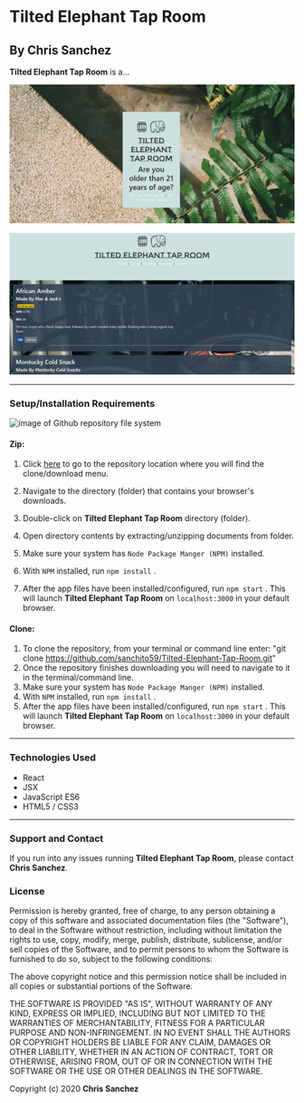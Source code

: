 # Tilted Elephant Tap Room

## By **Chris Sanchez**

**Tilted Elephant Tap Room** is a... 

![screenshot of age restricted landing page](public/ageRestriction.png)

![screenshot of tap list](public/tapList.png)

 - - -

### Setup/Installation Requirements

![image of Github repository file system](https://i.imgur.com/UStodOA.jpg "read")

#### Zip:

1. Click [here](https://github.com/sanchito59/Tilted-Elephant-Tap-Room.git) to go to the repository location where you will find the clone/download menu.

 2. Navigate to the directory (folder) that contains your browser's downloads.
 3. Double-click on **Tilted Elephant Tap Room** directory (folder).
 4. Open directory contents by extracting/unzipping documents from folder.
 3. Make sure your system has `Node Package Manger (NPM)` installed.
 4. With `NPM` installed, run `npm install` .
 5. After the app files have been installed/configured, run `npm start` . This will launch **Tilted Elephant Tap Room** on `localhost:3000` in your default browser.

#### Clone:

 1. To clone the repository, from your terminal or command line enter: "git clone https://github.com/sanchito59/Tilted-Elephant-Tap-Room.git"
 2. Once the repository finishes downloading you will need to navigate to it in the terminal/command line.
 3. Make sure your system has `Node Package Manger (NPM)` installed.
 4. With `NPM` installed, run `npm install` .
 5. After the app files have been installed/configured, run `npm start` . This will launch **Tilted Elephant Tap Room** on `localhost:3000` in your default browser.

 - - -

<!-- ### Specifications: -->

<!-- |Behavior|Input|Output|
|---|---|---|
|(Read/GET)|User is on the homepage.|Homepage displays featured products and navigation to view all products.|
|(Create/POST) User adds a product to the catalogue of products.|'Vasiva HVAC Comp'|The corresponding pages now have the product added and so does the database. The user is shown a message to inform them of the successful creation.|
|(Read/GET)|User is on the product page.|Product page displays a list of all products. Included is the ability to create products.|
|(Update/PATCH) User changes the product.|'Fire System Alarms'|All pages reflect the changes and so does the database.|
|(Create/POST) User adds a review to the product.|Reviews contain information such as author, review text, and rating.|The product page now has the review added and so does the database. The user is shown a message to inform them of successfully changes.|
|(Update/PATCH) User changes the review's author.|'Michael Smith'|The product page now reflects the changes and so does the database. The user is shown a message to inform them of successful changes.|
|(Delete/DELETE) The user removes a review from a product.|Review for 'Fire System Alarms' is deleted.|The product page now reflects the changes and so does the database. The user is shown a message to inform them of successful changes.|
|(Delete/DELETE) The user deletes a product.|'Fire System Alarms'|The database and all corresponding pages no longer have the product.| -->

 <!-- - - - -->

### Technologies Used

 - React
 - JSX
 - JavaScript ES6
 - HTML5 / CSS3

 - - -

### Support and Contact

If you run into any issues running **Tilted Elephant Tap Room**, please contact **Chris Sanchez**.

### License

Permission is hereby granted, free of charge, to any person obtaining a copy of this software and associated documentation files (the "Software"), to deal in the Software without restriction, including without limitation the rights to use, copy, modify, merge, publish, distribute, sublicense, and/or sell copies of the Software, and to permit persons to whom the Software is furnished to do so, subject to the following conditions:

The above copyright notice and this permission notice shall be included in all copies or substantial portions of the Software.

THE SOFTWARE IS PROVIDED "AS IS", WITHOUT WARRANTY OF ANY KIND, EXPRESS OR IMPLIED, INCLUDING BUT NOT LIMITED TO THE WARRANTIES OF MERCHANTABILITY, FITNESS FOR A PARTICULAR PURPOSE AND NON-INFRINGEMENT. IN NO EVENT SHALL THE AUTHORS OR COPYRIGHT HOLDERS BE LIABLE FOR ANY CLAIM, DAMAGES OR OTHER LIABILITY, WHETHER IN AN ACTION OF CONTRACT, TORT OR OTHERWISE, ARISING FROM, OUT OF OR IN CONNECTION WITH THE SOFTWARE OR THE USE OR OTHER DEALINGS IN THE SOFTWARE.

Copyright (c) 2020 **Chris Sanchez**

